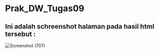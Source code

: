# Prak_DW_Tugas09

## Ini adalah schreenshot halaman pada hasil html tersebut :
![Screenshot (707)](https://github.com/Jampaaang/Prak_DW_Tugas09/assets/145977090/2fbeff0c-656a-4b14-bb76-fae3ab369fd3)
